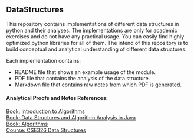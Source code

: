 ## DataStructures
This repository contains implementations of different data structures in python and their analyses. The implementations are only for academic exercises and do not have any practical usage. You can easily find highly optimized python libraries for all of them. The intend of this repository is to build conceptual and analytical understanding of different data structures.

Each implementation contains:
* README file that shows an example usage of the module.
* PDF file that contains the analysis of the data structure.
* Markdown file that contains raw notes from which PDF is generated.

#### Analytical Proofs and Notes References:
[Book: Introduction to Algorithms](https://www.amazon.com/Introduction-Algorithms-3rd-MIT-Press/dp/0262033844)    
[Book: Data Structures and Algorithm Analysis in Java](https://www.amazon.com/Structures-Algorithm-Analysis-Java-Allen/dp/0273752111)   
[Book: Algorithms](https://www.amazon.com/Algorithms-Sanjoy-Dasgupta/dp/0073523402)   
[Course: CSE326 Data Structures](https://courses.cs.washington.edu/courses/cse326/)
